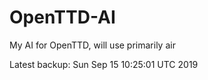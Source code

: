 # OpenTTD-AI
My AI for OpenTTD, will use primarily air

Latest backup: Sun Sep 15 10:25:01 UTC 2019
